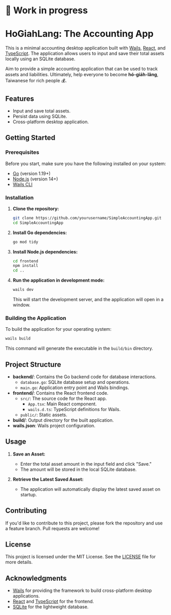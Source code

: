 # 🔧 Work in progress
# HoGiahLang: The Accounting App

This is a minimal accounting desktop application built with [Wails](https://wails.io/), [React](https://reactjs.org/), and [TypeScript](https://www.typescriptlang.org/). The application allows users to input and save their total assets locally using an SQLite database. 

Aim to provide a simple accounting application that can be used to track assets and liabilities. Ultimately, help everyone to become **hó-gia̍h-lâng**, Taiwanese for rich people 💰.

## Features

- Input and save total assets.
- Persist data using SQLite.
- Cross-platform desktop application.

## Getting Started

### Prerequisites

Before you start, make sure you have the following installed on your system:

- [Go](https://golang.org/dl/) (version 1.19+)
- [Node.js](https://nodejs.org/) (version 14+)
- [Wails CLI](https://wails.io/)

### Installation

1. **Clone the repository:**

   ```bash
   git clone https://github.com/yourusername/SimpleAccountingApp.git
   cd SimpleAccountingApp
   ```

2. **Install Go dependencies:**

   ```bash
   go mod tidy
   ```

3. **Install Node.js dependencies:**

   ```bash
   cd frontend
   npm install
   cd ..
   ```

4. **Run the application in development mode:**

   ```bash
   wails dev
   ```

   This will start the development server, and the application will open in a window.

### Building the Application

To build the application for your operating system:

```bash
wails build
```

This command will generate the executable in the `build/bin` directory.

## Project Structure

- **backend/**: Contains the Go backend code for database interactions.
  - `database.go`: SQLite database setup and operations.
  - `main.go`: Application entry point and Wails bindings.
- **frontend/**: Contains the React frontend code.
  - `src/`: The source code for the React app.
    - `App.tsx`: Main React component.
    - `wails.d.ts`: TypeScript definitions for Wails.
  - `public/`: Static assets.
- **build/**: Output directory for the built application.
- **wails.json**: Wails project configuration.

## Usage

1. **Save an Asset:**
   - Enter the total asset amount in the input field and click "Save."
   - The amount will be stored in the local SQLite database.

2. **Retrieve the Latest Saved Asset:**
   - The application will automatically display the latest saved asset on startup.

## Contributing

If you'd like to contribute to this project, please fork the repository and use a feature branch. Pull requests are welcome!

## License

This project is licensed under the MIT License. See the [LICENSE](LICENSE) file for more details.

## Acknowledgments

- [Wails](https://wails.io/) for providing the framework to build cross-platform desktop applications.
- [React](https://reactjs.org/) and [TypeScript](https://www.typescriptlang.org/) for the frontend.
- [SQLite](https://sqlite.org/index.html) for the lightweight database.

